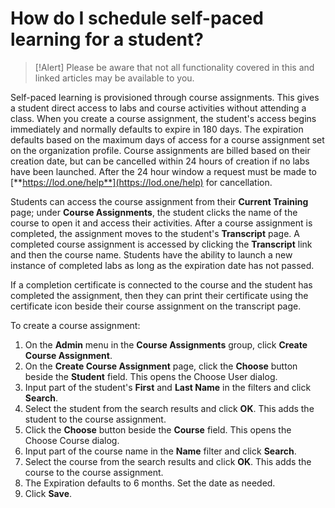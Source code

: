 # How do I schedule self-paced learning for a student?

> [!Alert] Please be aware that not all functionality covered in this and linked articles may be available to you.

Self-paced learning is provisioned through course assignments. This gives a student direct access to labs and course activities without attending a class. When you create a course assignment, the student's access begins immediately and normally defaults to expire in 180 days. The expiration defaults based on the maximum days of access for a course assignment set on the organization profile. Course assignments are billed based on their creation date, but can be cancelled within 24 hours of creation if no labs have been launched. After the 24 hour window a request must be made to [**https://lod.one/help**](https://lod.one/help) for cancellation. 

Students can access the course assignment from their **Current Training** page; under **Course Assignments**, the student clicks the name of the course to open it and access their activities. After a course assignment is completed, the assignment moves to the student's **Transcript** page. A completed course assignment is accessed by clicking the **Transcript** link and then the course name. Students have the ability to launch a new instance of completed labs as long as the expiration date has not passed.

If a completion certificate is connected to the course and the student has completed the assignment, then they can print their certificate using the certificate icon beside their course assignment on the transcript page.

To create a course assignment:
1. On the **Admin** menu in the **Course Assignments** group, click **Create Course Assignment**. 
1. On the **Create Course Assignment** page, click the **Choose** button beside the **Student** field. This opens the Choose User dialog. 
1. Input part of the student's **First** and **Last Name** in the filters and click **Search**. 
1. Select the student from the search results and click **OK**. This adds the student to the course assignment. 
1. Click the **Choose** button beside the **Course** field. This opens the Choose Course dialog. 
1. Input part of the course name in the **Name** filter and click **Search**. 
1. Select the course from the search results and click **OK**. This adds the course to the course assignment. 
1. The Expiration defaults to 6 months. Set the date as needed.
1. Click **Save**.
